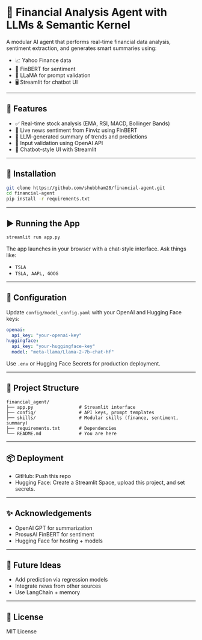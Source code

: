 # 🧠 Financial Analysis Agent with LLMs & Semantic Kernel

A modular AI agent that performs real-time financial data analysis, sentiment extraction, and generates smart summaries using:
- 📈 Yahoo Finance data
- 🤗 FinBERT for sentiment
- 🦙 LLaMA for prompt validation
- 🖥️ Streamlit for chatbot UI

---

## 🚀 Features
- ✅ Real-time stock analysis (EMA, RSI, MACD, Bollinger Bands)
- 📰 Live news sentiment from Finviz using FinBERT
- 🧠 LLM-generated summary of trends and predictions
- 🧪 Input validation using OpenAI API
- 💬 Chatbot-style UI with Streamlit

---

## 🔧 Installation

```bash
git clone https://github.com/shubbham28/financial-agent.git
cd financial-agent
pip install -r requirements.txt
```

---

## ▶️ Running the App

```bash
streamlit run app.py
```
The app launches in your browser with a chat-style interface. Ask things like:
- `TSLA`
- `TSLA, AAPL, GOOG`

---

## 🔐 Configuration
Update `config/model_config.yaml` with your OpenAI and Hugging Face keys:
```yaml
openai:
  api_key: "your-openai-key"
huggingface:
  api_key: "your-huggingface-key"
  model: "meta-llama/Llama-2-7b-chat-hf"
```

Use `.env` or Hugging Face Secrets for production deployment.

---

## 📁 Project Structure
```
financial_agent/
├── app.py                 # Streamlit interface
├── config/                # API keys, prompt templates
├── skills/                # Modular skills (finance, sentiment, summary)
├── requirements.txt       # Dependencies
└── README.md              # You are here
```

---

## 📦 Deployment
- GitHub: Push this repo
- Hugging Face: Create a Streamlit Space, upload this project, and set secrets.

---

## ✨ Acknowledgements
- OpenAI GPT for summarization
- ProsusAI FinBERT for sentiment
- Hugging Face for hosting + models

---

## 🧪 Future Ideas
- Add prediction via regression models
- Integrate news from other sources
- Use LangChain + memory

---

## 📜 License
MIT License
